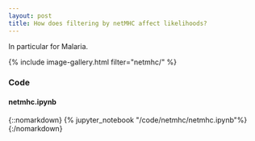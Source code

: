 ```yaml
---
layout: post
title: How does filtering by netMHC affect likelihoods?
---
```


In particular for Malaria.

{% include image-gallery.html filter="netmhc/" %}

### Code 
#### netmhc.ipynb


{::nomarkdown}
{% jupyter_notebook "/code/netmhc/netmhc.ipynb"%}
{:/nomarkdown}
